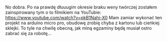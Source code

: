 No dobra. Po na prawdę dłuuugim okresie braku weny twórczej zostałem zainspirowany tym o to filmikiem na YouTubie: https://www.youtube.com/watch?v=pkB1Nahi-X0
Mam zamiar wykonać ten projekt na arduino micro pro, obudowę zrobię chyba z kartonu lub cieńkiej sklejki. To tyle na chwilę obecną, jak miną egzaminy będę musiał ostro zabrać się za robotę...
